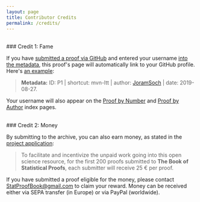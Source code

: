 ```yaml
---
layout: page
title: Contributor Credits
permalink: /credits/
---
```



<br>
### Credit 1: Fame

If you have [submitted a proof via GitHub](/contribute/) and entered your username [into the metadata](https://github.com/StatProofBook/StatProofBook.github.io/wiki/Metadata-Fields), this proof's page will automatically link to your GitHub profile. Here's [an example](/P/mvn-ltt.html):

> **Metadata:** ID: P1 \| shortcut: mvn-ltt \| author: [JoramSoch](https://github.com/JoramSoch) \| date: 2019-08-27.

Your username will also appear on the [Proof by Number](/I/Proof_by_Number.md) and [Proof by Author](/I/Proof_by_Author.md) index pages.

<br>
### Credit 2: Money

By submitting to the archive, you can also earn money, as stated in the [project application](https://de.wikiversity.org/wiki/Wikiversity:Fellow-Programm_Freies_Wissen/Einreichungen/The_Book_of_Statistical_Proofs#Mittelverwendung):

> To facilitate and incentivize the unpaid work going into this open science resource, for the first 200 proofs submitted to **The Book of Statistical Proofs**, each submitter will receive 25 € per proof.

If you have submitted a proof eligible for the money, please contact [StatProofBook@gmail.com](mailto:StatProofBook@gmail.com) to claim your reward. Money can be received either via SEPA transfer (in Europe) or via PayPal (worldwide).